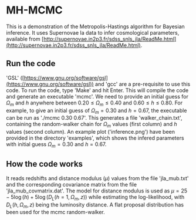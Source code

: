 # MH-MCMC
This is a demonstration of the Metropolis-Hastings algorithm for Bayesian inference. It uses Supernovae Ia data to infer cosmological parameters, available from [http://supernovae.in2p3.fr/sdss_snls_jla/ReadMe.html](http://supernovae.in2p3.fr/sdss_snls_jla/ReadMe.html).

## Run the code
'GSL' ([https://www.gnu.org/software/gsl](https://www.gnu.org/software/gsl)) and 'gcc' are a pre-requisite to use this code. To run the code, type 'Make' and hit Enter. This will compile the code and generate an executable 'mcmc'. We need to provide an initial guess for $\Omega_m$ and $h$ anywhere between $0.20 \leq \Omega_m \leq 0.40$ and $0.60 \leq h \leq 0.80$. For example, to give an initial guess of $\Omega_m = 0.30$ and $h = 0.67$, the executable can be run as './mcmc 0.30 0.67'. This generates a file 'walker_chain.txt', containing the random-walker chain for $\Omega_m$ values (first column) and $h$ values (second column).
An example plot ('inference.png') have been provided in the directory 'examples', which shows the infered parameters with initial guess $\Omega_m = 0.30$ and $h=0.67$.

## How the code works
It reads redshifts and distance modulus ($\mu$) values from the file 'jla_mub.txt' and the corresponding covariance matrix from the file 'jla_mub_covmatrix.dat'. The model for distance modulus is used as $\mu = 25 - 5\log(h) + 5\log(D_L(h=1,\Omega_m, z))$ while estimating the log-likelihood, with $D_L(h, \Omega_m, z)$ being the luminosity distance. A flat proposal distribution has been used for the mcmc random-walker.
